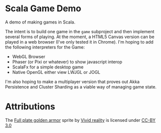 # Scala Game Demo
A demo of making games in Scala.

The intent is to build one game in the `game` subproject and then implement several forms of playing.
At the moment, a HTML5 Canvas version can be played in a web browser (I've only tested it in Chrome).
I'm hoping to add the following interpreters for the Game:
- WebGL Browser
- Phaser (or Pixi or whatever) to show javascript interop
- ScalaFx for a simple desktop game
- Native OpenGL either view LWJGL or JOGL

I'm also hoping to make a multiplayer version that proves out Akka Persistence and Cluster Sharding as a viable way of managing game state.

# Attributions
The [Full plate golden armor](http://opengameart.org/content/lpc-full-plate-golden-armor) sprite by [Vivid reality](http://opengameart.org/users/vividreality) is licensed under [CC-BY 3.0](https://creativecommons.org/licenses/by/3.0/)